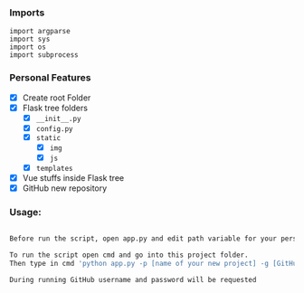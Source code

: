 ### Imports
```
import argparse
import sys
import os
import subprocess
```

### Personal Features

- [x] Create root Folder
- [x] Flask tree folders
  - [x] ```__init__.py ```
  - [x] ```config.py ```
  - [x] ```static ```
    - [x] ```img ```
    - [x] ```js ```
  - [x] ```templates ```
- [x] Vue stuffs inside Flask tree
- [x] GitHub new repository

### Usage:
```bash

Before run the script, open app.py and edit path variable for your personal root folder projects

To run the script open cmd and go into this project folder.
Then type in cmd 'python app.py -p [name of your new project] -g [GitHub]'

During running GitHub username and password will be requested
```
